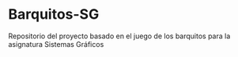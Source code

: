 # Barquitos-SG
Repositorio del proyecto basado en el juego de los barquitos para la asignatura Sistemas Gráficos

